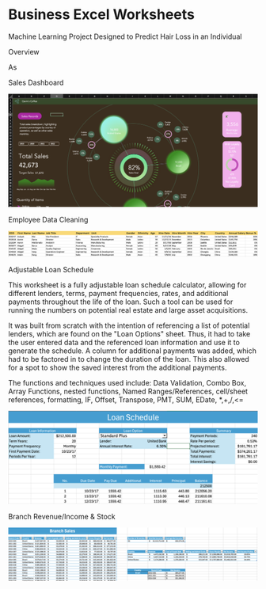 # Business Excel Worksheets

Machine Learning Project Designed to Predict Hair Loss in an Individual

Overview 

As 

Sales Dashboard

<img src="DashboardSC.png" alt="Dasboard Screenshot">

Employee Data Cleaning

<img src="CleanDataSC.png" alt="Clean Data Screenshot">

Adjustable Loan Schedule

This worksheet is a fully adjustable loan schedule calculator, allowing for different lenders, terms, payment frequencies, rates, and additional payments throughout the life of the loan. Such a tool can be used for running the numbers on potential real estate and large asset acquisitions. 

It was built from scratch with the intention of referencing a list of potential lenders, which are found on the "Loan Options" sheet. Thus, it had to take the user entered data and the referenced loan information and use it to generate the schedule. A column for additional payments was added, which had to be factored in to change the duration of the loan. This also allowed for a spot to show the saved interest from the additional payments. 

The functions and techniques used include: Data Validation, Combo Box, Array Functions, nested functions, Named Ranges/References, cell/sheet references, formatting, IF, Offset, Transpose, PMT, SUM, EDate, *,+,/,<=

<img src="LoanScheduleSC.png" alt="Loan Schedule Screenshot">

Branch Revenue/Income & Stock

<img src="BranchSalesSC.png" alt="Branch Sales Screenshot">



